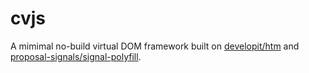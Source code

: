# cvjs

A mimimal no-build virtual DOM framework built on [developit/htm](https://github.com/developit/htm) and [proposal-signals/signal-polyfill](https://github.com/proposal-signals/signal-polyfill).
